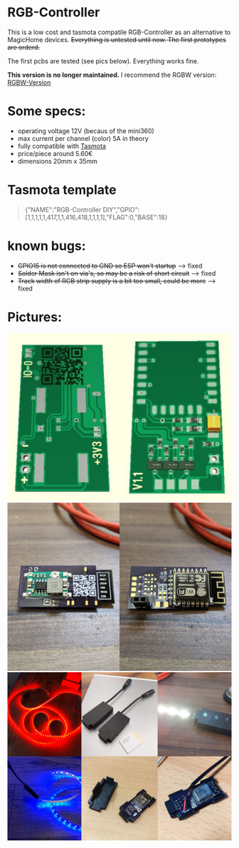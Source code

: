 # RGB-Controller
This is a low cost and tasmota compatile RGB-Controller as an alternative to MagicHome devices.
~~Everything is untested until now. The first prototypes are orderd.~~ 

The first pcbs are tested (see pics below). Everything works fine.

**This version is no longer maintained.** 
I recommend the RGBW version: [RGBW-Version](https://github.com/maxl95/RGBW-Controller)


# Some specs:
- operating voltage 12V (becaus of the mini360)
- max current per channel (color) 5A in theory 
- fully compatible with [Tasmota](https://github.com/arendst/Tasmota)
- price/piece around 5.60€
- dimensions 20mm x 35mm

# Tasmota template
> {"NAME":"RGB-Controller DIY","GPIO":[1,1,1,1,1,417,1,1,416,418,1,1,1,1],"FLAG":0,"BASE":18}

# known bugs:
- ~~GPIO15 is not connected to GND so ESP won't startup~~ --> fixed
- ~~Solder Mask isn't on via's, so may be a risk of short circuit~~ --> fixed
- ~~Track width of RGB strip supply is a bit too small, could be more~~ --> fixed

# Pictures:
![Board3D](pictures/Board_3D_collage.jpg)
![Prototyp](pictures/prototyp1_collage.jpg)
![Collage](pictures/Collage.jpg)
